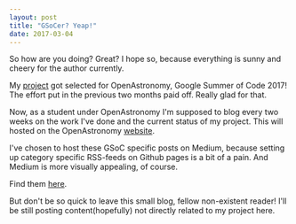 ```yaml
---
layout: post
title: "GSoCer? Yeap!"
date: 2017-03-04
---
```


So how are you doing? Great? I hope so, because everything is sunny and cheery for the author currently.

My [project](https://summerofcode.withgoogle.com/projects/#5088075618189312) got selected for OpenAstronomy, Google Summer of Code 2017!
The effort put in the previous two months paid off. Really glad for that.

Now, as a student under OpenAstronomy I'm supposed to blog every two weeks on the work I've done and the current status of my project.
This will hosted on the OpenAstronomy [website](http://openastronomy.org/Universe_OA/).

I've chosen to host these GSoC specific posts on Medium, because setting up category specific RSS-feeds on Github pages is a bit of a pain.
And Medium is more visually appealing, of course.

Find them [here](https://medium.com/@prasunk2).

But don't be so quick to leave this small blog, fellow non-existent reader!
I'll be still posting content(hopefully) not directly related to my project here.
